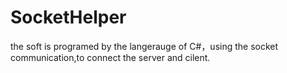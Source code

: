 # SocketHelper
the soft is programed by the langerauge of C#，using the socket communication,to connect the server and cilent.
